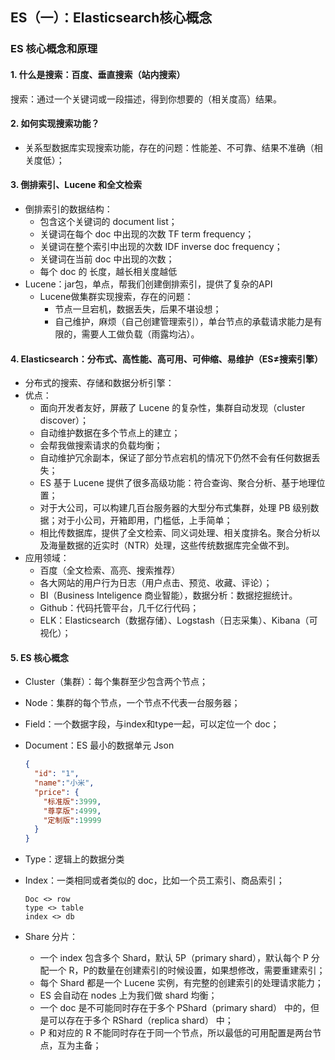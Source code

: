## ES（一）：Elasticsearch核心概念

### ES 核心概念和原理

#### 1. 什么是搜索：百度、垂直搜索（站内搜索）
搜索：通过一个关键词或一段描述，得到你想要的（相关度高）结果。

#### 2. 如何实现搜索功能？
- 关系型数据库实现搜索功能，存在的问题：性能差、不可靠、结果不准确（相关度低）；

#### 3. 倒排索引、Lucene 和全文检索
- 倒排索引的数据结构：
  - 包含这个关键词的 document list；
  - 关键词在每个 doc 中出现的次数 TF term frequency；
  - 关键词在整个索引中出现的次数 IDF inverse doc frequency；
  - 关键词在当前 doc 中出现的次数；
  - 每个 doc 的 长度，越长相关度越低
- Lucene：jar包，单点，帮我们创建倒排索引，提供了复杂的API
  - Lucene做集群实现搜索，存在的问题：
    - 节点一旦宕机，数据丢失，后果不堪设想；
    - 自己维护，麻烦（自己创建管理索引），单台节点的承载请求能力是有限的，需要人工做负载（雨露均沾）。

#### 4. Elasticsearch：分布式、高性能、高可用、可伸缩、易维护（ES≠搜索引擎）
- 分布式的搜索、存储和数据分析引擎：
- 优点：
  - 面向开发者友好，屏蔽了 Lucene 的复杂性，集群自动发现（cluster discover）；
  - 自动维护数据在多个节点上的建立；
  - 会帮我做搜索请求的负载均衡；
  - 自动维护冗余副本，保证了部分节点宕机的情况下仍然不会有任何数据丢失；
  - ES 基于 Lucene 提供了很多高级功能：符合查询、聚合分析、基于地理位置；
  - 对于大公司，可以构建几百台服务器的大型分布式集群，处理 PB 级别数据；对于小公司，开箱即用，门槛低，上手简单；
  - 相比传数据库，提供了全文检索、同义词处理、相关度排名。聚合分析以及海量数据的近实时（NTR）处理，这些传统数据库完全做不到。
- 应用领域：
  - 百度（全文检索、高亮、搜索推荐）
  - 各大网站的用户行为日志（用户点击、预览、收藏、评论）；
  - BI（Business Inteligence 商业智能），数据分析：数据挖掘统计。
  - Github：代码托管平台，几千亿行代码；
  - ELK：Elasticsearch（数据存储）、Logstash（日志采集）、Kibana（可视化）；

#### 5. ES 核心概念
- Cluster（集群）：每个集群至少包含两个节点；
- Node：集群的每个节点，一个节点不代表一台服务器；
- Field：一个数据字段，与index和type一起，可以定位一个 doc；
- Document：ES 最小的数据单元 Json

  ```json
  {
    "id": "1",
    "name":"小米",
    "price": {
      "标准版":3999,
      "尊享版":4999,
      "定制版":19999
    }
  }
  ```

- Type：逻辑上的数据分类
- Index：一类相同或者类似的 doc，比如一个员工索引、商品索引；

  ```
  Doc <> row
  type <> table
  index <> db
  ```

- Share 分片：
  - 一个 index 包含多个 Shard，默认 5P（primary shard），默认每个 P 分配一个 R，P的数量在创建索引的时候设置，如果想修改，需要重建索引；
  - 每个 Shard 都是一个 Lucene 实例，有完整的创建索引的处理请求能力；
  - ES 会自动在 nodes 上为我们做 shard 均衡；
  - 一个 doc 是不可能同时存在于多个 PShard（primary shard） 中的，但是可以存在于多个 RShard（replica shard） 中；
  - P 和对应的 R 不能同时存在于同一个节点，所以最低的可用配置是两台节点，互为主备；
